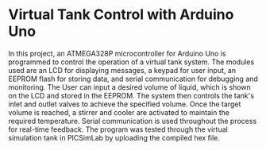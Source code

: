 # Virtual Tank Control with Arduino Uno

In this project, an ATMEGA328P microcontroller for Arduino Uno is programmed to control the operation of a virtual tank system. 
The modules used are an LCD for displaying messages, a keypad for user input, an EEPROM flash for storing data, and serial communication for debugging and monitoring. 
The User can input a desired volume of liquid, which is shown on the LCD and stored in the EEPROM. The system then controls the tank's inlet and outlet valves to achieve the specified volume. 
Once the target volume is reached, a stirrer and cooler are activated to maintain the required temperature. Serial communication is used throughout the process for real-time feedback. 
The program was tested through the virtual simulation tank in PICSimLab by uploading the compiled hex file.
